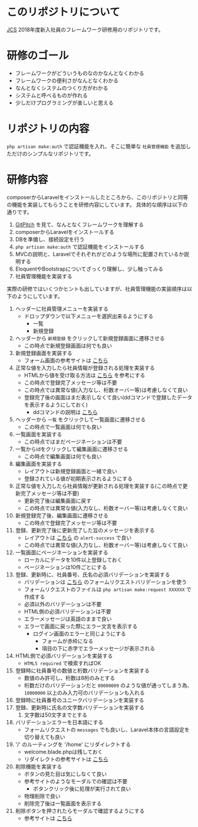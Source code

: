 # このリポジトリについて

[JCS](http://www.japacom.co.jp/) 2018年度新入社員のフレームワーク研修用のリポジトリです。

# 研修のゴール

- フレームワークがどういうものなのかなんとなくわかる
- フレームワークの便利さがなんとなくわかる
- なんとなくシステムのつくり方がわかる
- システムと呼べるものが作れる
- 少しだけプログラミングが楽しいと思える

# リポジトリの内容

`php artisan make:auth` で認証機能を入れ、そこに簡単な `社員管理機能` を追加しただけのシンプルなリポジトリです。

# 研修内容

composerからLaravelをインストールしたところから、このリポジトリと同等の機能を実装してもらうことを研修内容にしています。
具体的な順序は以下の通りです。

1. [GitPitch](https://gitpitch.com/JapanComputerServicesInc/TrainingNewEmployee2018/master?grs=github&t=moon) を見て、なんとなくフレームワークを理解する
1. composerからLaravelをインストールする
1. DBを準備し、接続設定を行う
1. `php artisan make:auth` で認証機能をインストールする
1. MVCの説明と、Laravelでそれぞれがどのような場所に配置されているか説明する
1. EloquentやBootstrapについてざっくり理解し、少し触ってみる
1. 社員管理機能を実装する

実際の研修ではいくつかヒントも出していますが、社員管理機能の実装順序は以下のようにしています。

1. ヘッダーに社員管理メニューを実装する
    - ドロップダウンで以下メニューを選択出来るようにする
        - 一覧
        - 新規登録
1. ヘッダーから `新規登録` をクリックして新規登録画面に遷移させる
    - この時点で新規登録画面は何でも良い
1. 新規登録画面を実装する
    - フォーム画面の参考サイトは [こちら](https://getbootstrap.com/docs/4.0/components/forms/)
1. 正常な値を入力したら社員情報が登録される処理を実装する
    - HTMLから値を受け取る方法は [こちら](https://readouble.com/laravel/5.6/ja/requests.html) を参考にする
    - この時点で登録完了メッセージ等は不要
    - この時点では異常な値(入力なし、桁数オーバー等)は考慮しなくて良い
    - 登録完了後の画面はまだ表示しなくて良い(ddコマンドで登録したデータを表示するようにしておく)
        - ddコマンドの説明は [こちら](https://readouble.com/laravel/5.6/ja/helpers.html#method-dd)
1. ヘッダーから `一覧` をクリックして一覧画面に遷移させる
    - この時点で一覧画面は何でも良い
1. 一覧画面を実装する
    - この時点ではまだページネーションは不要
1. 一覧からidをクリックして編集画面に遷移させる    
    - この時点で編集画面は何でも良い
1. 編集画面を実装する
    - レイアウトは新規登録画面と一緒で良い
    - 登録されている値が初期表示されるようにする
1. 正常な値を入力したら社員情報が更新される処理を実装する(この時点で更新完了メッセージ等は不要)
    - 更新完了後は編集画面に戻す
    - この時点では異常な値(入力なし、桁数オーバー等)は考慮しなくて良い
1. 新規登録完了後、編集画面に遷移させる
    - この時点で登録完了メッセージ等は不要
1. 登録、更新完了後に更新完了した旨のメッセージを表示する
    - レイアウトは [こちら](https://v4-alpha.getbootstrap.com/components/alerts/) の `alert-success` で良い
    - この時点では異常な値(入力なし、桁数オーバー等)は考慮しなくて良い
1. 一覧画面にページネーションを実装する
    - ローカルにデータを10件以上登録しておく
    - ページネーションは10件ごとにする
1. 登録、更新時に、社員番号、氏名の必須バリデーションを実装する
    - バリデーションは [こちら](https://readouble.com/laravel/5.6/ja/validation.html) のフォームリクエストバリデーションを使う
    - フォームリクエストのファイルは `php artisan make:request XXXXXX` で作成する
    - 必須以外のバリデーションは不要
    - HTML側の必須バリデーションは不要
    - エラーメッセージは英語のままで良い
    - エラーで画面に戻った際にエラー文言を表示する
        - ログイン画面のエラーと同じようにする
            - フォームが赤枠になる
            - 項目の下に赤字でエラーメッセージが表示される
1. HTML側で必須バリデーションを実装する
    - `HTML5 required` で検索すればOK
1. 登録時に社員番号の数値と桁数バリデーションを実装する
    - 数値のみ許可し、桁数は8桁のみとする
    - 桁数だけのバリデーションだと `00000009` のような値が通ってしまう為、 `10000000` 以上のみ入力可のバリデーションも入れる
1. 登録時に社員番号のユニークバリデーションを実装する
1. 登録、更新時に氏名の文字数バリデーションを実装する
    1. 文字数は50文字までとする
1. バリデーションエラーを日本語にする
    - フォームリクエストの `messages` でも良いし、Laravel本体の言語設定を切り替えても良い
1. '/' のルーティングを '/home' にリダイレクトする
    - welcome.blade.phpは残しておく
    - リダイレクトの参考サイトは [こちら](https://readouble.com/laravel/5.6/ja/responses.html)
1. 削除機能を実装する    
    - ボタンの見た目は気にしなくて良い
    - 参考サイトのようなモーダルでの確認は不要
        - ボタンクリック後に処理が実行されて良い
    - 物理削除で良い
    - 削除完了後は一覧画面を表示する
1. 削除ボタンを押されたらモーダルで確認するようにする
    - 参考サイトは [こちら](https://getbootstrap.com/docs/4.0/components/modal/)
